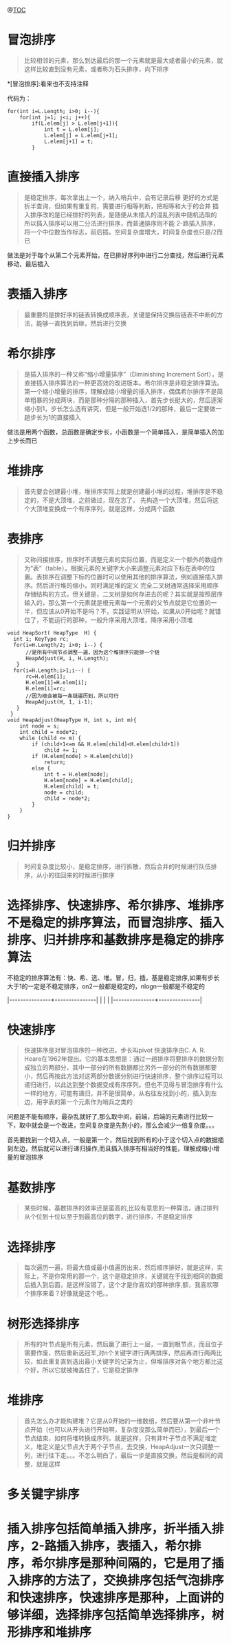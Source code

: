@[TOC](看来不支持自定义目录标题)
# 冒泡排序
>比较相邻的元素，那么到达最后的那一个元素就是最大或者最小的元素，就这样比较直到没有元素，或者称为石头排序，向下排序

*[冒泡排序]:看来也不支持注释

代码为：
```
for(int i=L.Length; i>0; i--){
    for(int j=1; j<i; j++){
        if(L.elem[j] > L.elem[j+1]){
            int t = L.elem[j];
            L.elem[j] = L.elem[j+1];
            L.elem[j+1] = t;
        }
```
# 直接插入排序
>是稳定排序，每次拿出上一个，纳入哨兵中，会有记录后移
>更好的方式是折半查询，但如果有重复的，需要进行相等判断，把相等和大于的合并
>插入排序改的是已经排好的列表，是随便从未插入的混乱列表中随机选取的
>所以插入排序可以用二分法进行排序，而普通排序则不能
>2-路插入排序，将一个中位数当作标志，前后插，空间复杂度增大，时间复杂度也只是/2而已

做法是对于每个从第二个元素开始，在已排好序列中进行二分查找，然后进行元素移动，最后插入
# 表插入排序
>最重要的是排好序的链表转换成顺序表，关键是保持交换后链表不中断的方法，能够一直找到后继，然后进行交换
# 希尔排序 
>是插入排序的一种又称“缩小增量排序”（Diminishing Increment Sort），是直接插入排序算法的一种更高效的改进版本。希尔排序是非稳定排序算法。第一个缩小增量的排序，理解成缩小增量的插入排序，偶偶希尔排序不是简单粗暴的分成两块，而是那种分隔的那种插入，首先步长挺大的，然后逐渐缩小到1，步长怎么选有讲究，但是一般开始选1/2的那种，最后一定要做一趟步长为1的直接插入

做法是用两个函数，总函数是确定步长，小函数是一个简单插入，是简单插入的加上步长而已
# 堆排序
>首先要会创建最小堆，堆排序实际上就是创建最小堆的过程，堆排序是不稳定的，不是大顶堆，之前做过，现在忘了， 先构造一个大顶堆，然后将这个大顶堆变换成一个有序序列，就是这样，分成两个函数
# 表排序
>又称间接排序，排序时不调整元素的实际位置，而是定义一个额外的数组作为“表”（table）。根据元素的关键字大小来调整元素对应下标在表中的位置。表排序在调整下标的位置时可以使用其他的排序算法，例如直接插入排序。然后进行堆的缩小，同时满足堆的定义
>完全二叉树通常选择采用顺序存储结构的方式，但关键是，二叉树是如何存进去的呢？其实就是按照层序输入的，那么第一个元素就是根元素每一个元素的父节点就是它位置的一半，但应该从0开始不是吗？不，实践证明从1开始，如果从0开始呢？就错位了，不能运行的那种，一般升序采用大顶堆，降序采用小顶堆
```
void HeapSort( HeapType  H) { 
  int i; KeyType rc;
  for(i=H.Length/2; i>0; i--) {
      //是所有中间节点调整一遍，因为这个堆排序只能排一个链
      HeapAdjust(H, i, H.Length);
   }
  for(i=H.Length;i>1;i--) {
      rc=H.elem[1];
      H.elem[1]=H.elem[i]; 
      H.elem[i]=rc;
      //因为根会被每一条链遍历到，所以可行
      HeapAdjust(H, 1, i-1); 
   }
 }
void HeapAdjust(HeapType H, int s, int m){
    int node = s;
    int child = node*2;
    while (child <= m) {
        if (child+1<=m && H.elem[child]<H.elem[child+1])
            child += 1;
        if (H.elem[node] > H.elem[child]) 
            return;
        else { 
            int t = H.elem[node];
            H.elem[node] = H.elem[child];
            H.elem[child] = t;
            node = child;
            child = node*2;
        }
    }
}
```
# 归并排序
>时间复杂度比较小，是稳定排序，进行拆散，然后合并的时候进行队伍排序，从小的往回来的时候进行排序
# 选择排序、快速排序、希尔排序、堆排序不是稳定的排序算法，而冒泡排序、插入排序、归并排序和基数排序是稳定的排序算法
不稳定的排序算法有：快、希、选、堆。冒，归，插，基是稳定排序,如果有步长大于1的一定是不稳定排序，on2一般都是稳定的，nlogn一般都是不稳定的

|---------------+---------------|
|               |               |
|---------------+---------------|
# 快速排序
>快速排序是对冒泡排序的一种改进。步长叫pivot
快速排序由C. A. R. Hoare在1962年提出。它的基本思想是：通过一趟排序将要排序的数据分割成独立的两部分，其中一部分的所有数据都比另外一部分的所有数据都要小，然后再按此方法对这两部分数据分别进行快速排序，整个排序过程可以递归进行，以此达到整个数据变成有序序列。但也不见得与冒泡排序有什么一样的地方，可能有递归，并不是很简单，从右往左找到小的，插入到左边，用字表的第一个元素作为哨兵之类的

问题是不能有顺序，最杂乱就好了,那么取中间，前端，后端的元素进行比较一下，取中就会是一个改进，空间复杂度是先割小的，那么会减少一倍复杂度。。。

首先要找到一个切入点，一般是第一个，然后找到所有的小于这个切入点的数据插到左边，然后就可以进行递归操作,而且插入排序有相当好的性能，理解成缩小增量的冒泡排序

# 基数排序
>某些时候，基数排序的效率还是蛮高的,比较有意思的一种算法，通过排列从个位到十位以至于到最高位的数字，进行排序，不是稳定排序

# 选择排序
>每次遍历一遍，将最大值或最小值遍历出来，然后顺序排好，就是这样，实际上，不是你常用的那一个，这个是稳定排序，关键就在于找到相同的数据后插入到后面，是这样没错了，这个才是你喜欢的那种排序,额，我喜欢哪个排序来着？好像就是这个吧。。

# 树形选择排序
>所有的叶节点是所有元素，然后赢了进行上一层，一直到根节点，而且位子需要作废，然后重新选冠军,对n个关键字进行两两排序，然后再进行两两比较，如此重复直到选出最小关键字的记录为止，但堆排序对各个地方都比这个好，所以它就被掩盖住了，它是稳定排序

# 堆排序
>首先怎么办才能构建堆？它是从0开始的一维数组，然后要从第一个非叶节点开始（也可以从开头进行开始啊，复杂度没那么简单而已），到最后一个节点结束，如何将堆转换成序列，就是这样，只有非叶子节点不满足堆定义，堆定义是父节点大于两个子节点，去交换，HeapAdjust一次只调整一列，进行往下走。。。不怎么明白了，最后一步是直接交换，然后是相同的调整，就是这样

# 多关键字排序

# 插入排序包括简单插入排序，折半插入排序，2-路插入排序，表插入，希尔排序，希尔排序是那种间隔的，它是用了插入排序的方法了，交换排序包括气泡排序和快速排序，快速排序是那种，上面讲的够详细，选择排序包括简单选择排序，树形排序和堆排序